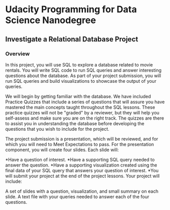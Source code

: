 # Udacity Programming for Data Science Nanodegree 

## Investigate a Relational Database Project

### Overview

In this project, you will use SQL to explore a database related to movie rentals. You will write SQL code to run SQL queries and answer interesting questions about the database. As part of your project submission, you will run SQL queries and build visualizations to showcase the output of your queries.

We will begin by getting familiar with the database. We have included Practice Quizzes that include a series of questions that will assure you have mastered the main concepts taught throughout the SQL lessons. These practice quizzes will not be "graded" by a reviewer, but they will help you self-assess and make sure you are on the right track. The quizzes are there to assist you in understanding the database before developing the questions that you wish to include for the project.

The project submission is a presentation, which will be reviewed, and for which you will need to Meet Expectations to pass. For the presentation component, you will create four slides. Each slide will:

*Have a question of interest.
*Have a supporting SQL query needed to answer the question.
*Have a supporting visualization created using the final data of your SQL query that answers your question of interest.
*You will submit your project at the end of the project lessons. Your project will include:

A set of slides with a question, visualization, and small summary on each slide.
A text file with your queries needed to answer each of the four questions.
